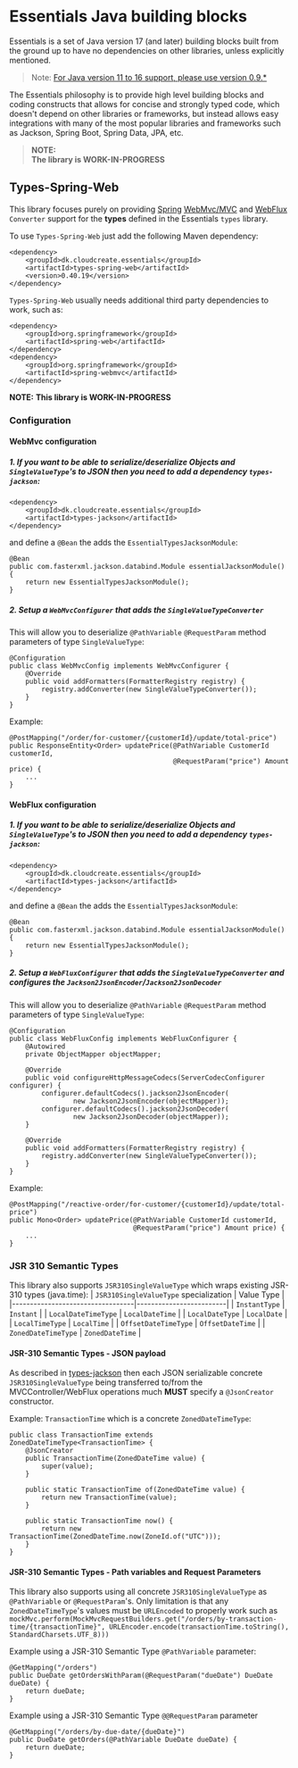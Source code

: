 # Essentials Java building blocks

Essentials is a set of Java version 17 (and later) building blocks built from the ground up to have no dependencies
on other libraries, unless explicitly mentioned.

> Note: [For Java version 11 to 16 support, please use version 0.9.*](https://github.com/cloudcreate-dk/essentials-project/tree/java11)

The Essentials philosophy is to provide high level building blocks and coding constructs that allows for concise and
strongly typed code, which doesn't depend on other libraries or frameworks, but instead allows easy integrations with
many of the most popular libraries and frameworks such as Jackson, Spring Boot, Spring Data, JPA, etc.

> **NOTE:**  
> **The library is WORK-IN-PROGRESS**

## Types-Spring-Web

This library focuses purely on providing [Spring](https://spring.io/projects/spring-framework) [WebMvc/MVC](https://docs.spring.io/spring-framework/docs/current/reference/html/web.html#spring-web)
and [WebFlux](https://docs.spring.io/spring-framework/docs/current/reference/html/web-reactive.html#spring-webflux) `Converter` support for the **types** defined in the
Essentials `types` library.

To use `Types-Spring-Web` just add the following Maven dependency:
```
<dependency>
    <groupId>dk.cloudcreate.essentials</groupId>
    <artifactId>types-spring-web</artifactId>
    <version>0.40.19</version>
</dependency>
```

`Types-Spring-Web` usually needs additional third party dependencies to work, such as:
```
<dependency>
    <groupId>org.springframework</groupId>
    <artifactId>spring-web</artifactId>
</dependency>
<dependency>
    <groupId>org.springframework</groupId>
    <artifactId>spring-webmvc</artifactId>
</dependency>
```

**NOTE:**
**This library is WORK-IN-PROGRESS**

### Configuration

#### WebMvc configuration

##### 1. If you want to be able to serialize/deserialize Objects and `SingleValueType`'s to JSON then you need to add a dependency `types-jackson`:
```
<dependency>
    <groupId>dk.cloudcreate.essentials</groupId>
    <artifactId>types-jackson</artifactId>
</dependency>
```
and define a `@Bean` the adds the `EssentialTypesJacksonModule`:
```
@Bean
public com.fasterxml.jackson.databind.Module essentialJacksonModule() {
    return new EssentialTypesJacksonModule();
}
```

##### 2. Setup a `WebMvcConfigurer` that adds the `SingleValueTypeConverter`
This will allow you to deserialize `@PathVariable` `@RequestParam` method parameters of type `SingleValueType`:
```
@Configuration
public class WebMvcConfig implements WebMvcConfigurer {
    @Override
    public void addFormatters(FormatterRegistry registry) {
        registry.addConverter(new SingleValueTypeConverter());
    }
}
```

Example:
```
@PostMapping("/order/for-customer/{customerId}/update/total-price")
public ResponseEntity<Order> updatePrice(@PathVariable CustomerId customerId,
                                         @RequestParam("price") Amount price) {
    ...
}
```

#### WebFlux configuration

##### 1. If you want to be able to serialize/deserialize Objects and `SingleValueType`'s to JSON then you need to add a dependency `types-jackson`:
```
<dependency>
    <groupId>dk.cloudcreate.essentials</groupId>
    <artifactId>types-jackson</artifactId>
</dependency>
```
and define a `@Bean` the adds the `EssentialTypesJacksonModule`:
```
@Bean
public com.fasterxml.jackson.databind.Module essentialJacksonModule() {
    return new EssentialTypesJacksonModule();
}
```

##### 2. Setup a `WebFluxConfigurer` that adds the `SingleValueTypeConverter` and configures the `Jackson2JsonEncoder`/`Jackson2JsonDecoder`

This will allow you to deserialize `@PathVariable` `@RequestParam` method parameters of type `SingleValueType`:
```
@Configuration
public class WebFluxConfig implements WebFluxConfigurer {
    @Autowired
    private ObjectMapper objectMapper;

    @Override
    public void configureHttpMessageCodecs(ServerCodecConfigurer configurer) {
        configurer.defaultCodecs().jackson2JsonEncoder(
                new Jackson2JsonEncoder(objectMapper));
        configurer.defaultCodecs().jackson2JsonDecoder(
                new Jackson2JsonDecoder(objectMapper));
    }
    
    @Override
    public void addFormatters(FormatterRegistry registry) {
        registry.addConverter(new SingleValueTypeConverter());
    }
}
```

Example:
```
@PostMapping("/reactive-order/for-customer/{customerId}/update/total-price")
public Mono<Order> updatePrice(@PathVariable CustomerId customerId,
                               @RequestParam("price") Amount price) {
    ...
}
```

### JSR 310 Semantic Types

This library also supports `JSR310SingleValueType` which wraps existing JSR-310 types (java.time):
| `JSR310SingleValueType` specialization | Value Type |
|----------------------------------|-------------------------|
| `InstantType`                    | `Instant`               |
| `LocalDateTimeType`              | `LocalDateTime`         |
| `LocalDateType`                  | `LocalDate`             |
| `LocalTimeType`                  | `LocalTime`             |
| `OffsetDateTimeType`             | `OffsetDateTime`        |
| `ZonedDateTimeType`              | `ZonedDateTime`         |

#### JSR-310 Semantic Types - JSON payload 
As described in [types-jackson](../types-jackson/README.md) then each JSON serializable concrete `JSR310SingleValueType` being transferred to/from the
MVCController/WebFlux operations much  **MUST** specify a `@JsonCreator` constructor.  

Example: `TransactionTime` which is a concrete `ZonedDateTimeType`:
```
public class TransactionTime extends ZonedDateTimeType<TransactionTime> {
    @JsonCreator
    public TransactionTime(ZonedDateTime value) {
        super(value);
    }

    public static TransactionTime of(ZonedDateTime value) {
        return new TransactionTime(value);
    }

    public static TransactionTime now() {
        return new TransactionTime(ZonedDateTime.now(ZoneId.of("UTC")));
    }
}
```

#### JSR-310 Semantic Types - Path variables and Request Parameters

This library also supports using all concrete `JSR310SingleValueType` as `@PathVariable` or `@RequestParam`'s.
Only limitation is that any `ZonedDateTimeType`'s values must be `URLEncoded` to properly work such as `mockMvc.perform(MockMvcRequestBuilders.get("/orders/by-transaction-time/{transactionTime}", URLEncoder.encode(transactionTime.toString(), StandardCharsets.UTF_8)))`

Example using a JSR-310 Semantic Type `@PathVariable` parameter:
```
@GetMapping("/orders")
public DueDate getOrdersWithParam(@RequestParam("dueDate") DueDate dueDate) {
    return dueDate;
}
```

Example using a JSR-310 Semantic Type `@@RequestParam` parameter
```
@GetMapping("/orders/by-due-date/{dueDate}")
public DueDate getOrders(@PathVariable DueDate dueDate) {
    return dueDate;
}
```